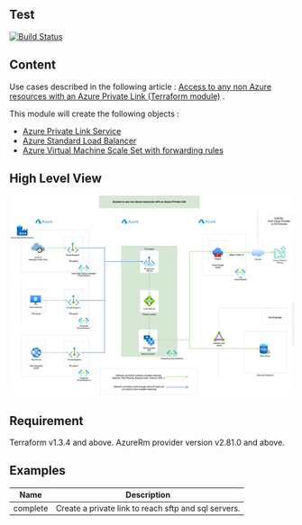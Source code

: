 Test
-----
[![Build Status](https://dev.azure.com/jamesdld23/vpc_lab/_apis/build/status/Terraform%20module%20Az-PrivateLinkForNonAzureResources?repoName=JamesDLD%2Fterraform-azurerm-Az-PrivateLinkForNonAzureResources&branchName=release%2F0.2.0)](https://dev.azure.com/jamesdld23/vpc_lab/_build/latest?definitionId=20&repoName=JamesDLD%2Fterraform-azurerm-Az-PrivateLinkForNonAzureResources&branchName=release%2F0.2.0)

Content
-----
Use cases described in the following
article : [Access to any non Azure resources with an Azure Private Link (Terraform module)](https://medium.com/@jamesdld23/access-to-any-non-azure-resources-with-an-azure-private-link-b6129992dad9)
.

This module will create the following objects :

- [Azure Private Link Service](https://docs.microsoft.com/en-us/azure/private-link/private-link-service-overview?WT.mc_id=AZ-MVP-5003548)
- [Azure Standard Load Balancer](https://docs.microsoft.com/en-us/azure/private-link/create-private-link-service-portal?WT.mc_id=AZ-MVP-5003548#create-an-internal-load-balancer)
- [Azure Virtual Machine Scale Set with forwarding rules](https://docs.microsoft.com/en-us/azure/data-factory/tutorial-managed-virtual-network-on-premise-sql-server?WT.mc_id=AZ-MVP-5003548#creating-forwarding-rule-to-endpoint)

High Level View
-----
![alt text](image/hlv.png)

Requirement
-----
Terraform v1.3.4 and above.
AzureRm provider version v2.81.0 and above.


Examples
-----

| Name | Description |
|------|-------------|
| complete | Create a private link to reach sftp and sql servers. |

